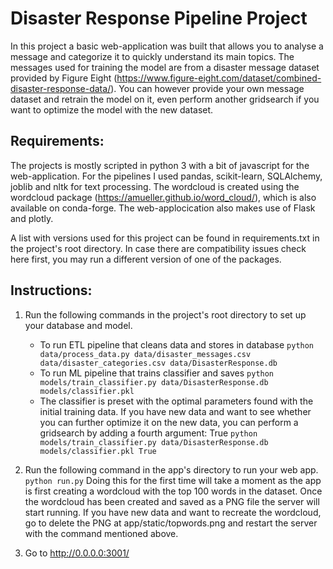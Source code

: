 # Disaster Response Pipeline Project

In this project a basic web-application was built that allows you to analyse a message and categorize it to quickly understand its main topics. The messages used for training the model are from a disaster message dataset provided by Figure Eight (https://www.figure-eight.com/dataset/combined-disaster-response-data/). You can however provide your own message dataset and retrain the model on it, even perform another gridsearch if you want to optimize the model with the new dataset.

## Requirements:

The projects is mostly scripted in python 3 with a bit of javascript for the web-application. For the pipelines I used pandas, scikit-learn, SQLAlchemy, joblib and nltk for text processing. The wordcloud is created using the wordcloud package (https://amueller.github.io/word_cloud/), which is also available on conda-forge. The web-applocication also makes use of Flask and plotly. 

A list with versions used for this project can be found in requirements.txt in the project's root directory. In case there are compatibility issues check here first, you may run a different version of one of the packages. 

## Instructions:
1. Run the following commands in the project's root directory to set up your database and model.

    - To run ETL pipeline that cleans data and stores in database
        `python data/process_data.py data/disaster_messages.csv data/disaster_categories.csv data/DisasterResponse.db`
    - To run ML pipeline that trains classifier and saves
        `python models/train_classifier.py data/DisasterResponse.db models/classifier.pkl`
    - The classifier is preset with the optimal parameters found with the initial training data. If you have new data and want to see whether you can further optimize it on the new data, you can perform a gridsearch by adding a fourth argument: True
        `python models/train_classifier.py data/DisasterResponse.db models/classifier.pkl True`

2. Run the following command in the app's directory to run your web app. 
    `python run.py`
    Doing this for the first time will take a moment as the app is first creating a wordcloud with the top 100 words in the dataset. Once the wordcloud has been created and saved as a PNG file the server will start running. If you have new data and want to recreate the wordcloud, go to delete the PNG at app/static/topwords.png and restart the server with the command mentioned above.

3. Go to http://0.0.0.0:3001/
